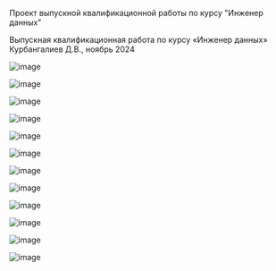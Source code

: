 Проект выпускной квалификационной работы по курсу "Инженер данных"

Выпускная квалификационная работа по курсу «Инженер данных»
Курбангалиев Д.В., ноябрь 2024

![image](https://github.com/user-attachments/assets/2adb82bc-6eed-453c-aa48-9f1587905e1e)

![image](https://github.com/user-attachments/assets/1f454f1e-0664-4fb1-a206-51f46254a746)

![image](https://github.com/user-attachments/assets/6f5043dd-2613-4f81-b39e-8a74c2e2b683)

![image](https://github.com/user-attachments/assets/de1f4dee-c3a7-4329-a48e-264b34694127)

![image](https://github.com/user-attachments/assets/bda4576e-a262-445e-9f7f-8fb8122bb73c)

![image](https://github.com/user-attachments/assets/05730cf5-58df-4860-9bca-4374cec9a783)

![image](https://github.com/user-attachments/assets/2415c1d5-7c3f-4232-b785-683089846847)

![image](https://github.com/user-attachments/assets/9551c185-7a49-4fa1-8376-41372d2a34ee)

![image](https://github.com/user-attachments/assets/5b949f50-f017-4f5a-b5b6-db429bd330db)

![image](https://github.com/user-attachments/assets/a745919c-1cb1-4c6c-a9fa-3bae8d676d33)

![image](https://github.com/user-attachments/assets/741e3231-dd01-4eaf-9c78-7d5bb9514a15)

![image](https://github.com/user-attachments/assets/456064c0-2046-42e9-a9a5-9c369926e18e)
